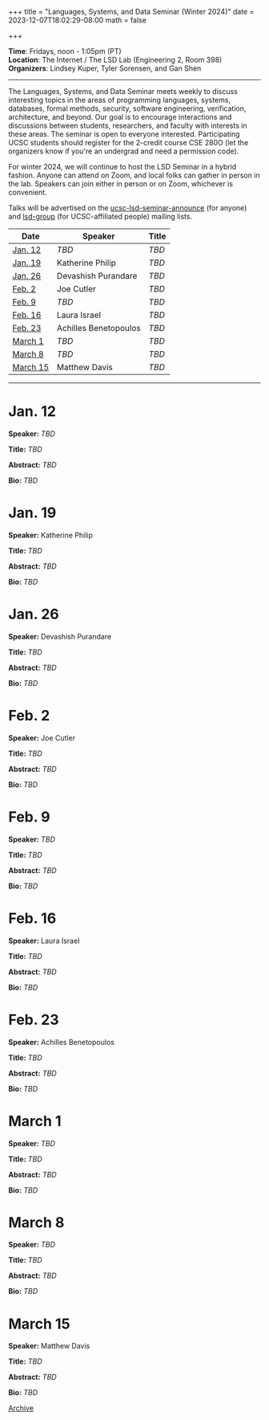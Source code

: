 +++
title = "Languages, Systems, and Data Seminar (Winter 2024)"
date = 2023-12-07T18:02:29-08:00
math = false

+++

**Time**: Fridays, noon - 1:05pm (PT) <br />
**Location**: The Internet / The LSD Lab (Engineering 2, Room 398) <br />
**Organizers**: Lindsey Kuper, Tyler Sorensen, and Gan Shen <br />

---

The Languages, Systems, and Data Seminar meets weekly to discuss interesting topics in the areas of programming languages, systems, databases, formal methods, security, software engineering, verification, architecture, and beyond.  Our goal is to encourage interactions and discussions between students, researchers, and faculty with interests in these areas.  The seminar is open to everyone interested.  Participating UCSC students should register for the 2-credit course CSE 280O (let the organizers know if you're an undergrad and need a permission code).

For winter 2024, we will continue to host the LSD Seminar in a hybrid fashion.  Anyone can attend on Zoom, and local folks can gather in person in the lab.  Speakers can join either in person or on Zoom, whichever is convenient.

Talks will be advertised on the [ucsc-lsd-seminar-announce](https://groups.google.com/g/ucsc-lsd-seminar-announce) (for anyone) and [lsd-group](https://groups.google.com/a/ucsc.edu/g/lsd-group/members) (for UCSC-affiliated people) mailing lists.

| Date                  | Speaker                                                               | Title                                                             |
|-------                |---------                                                              |---------                                                          |
| [Jan. 12](#jan-12)    | _TBD_                                                                 | _TBD_                                                             |
| [Jan. 19](#jan-19)    | Katherine Philip                                                      | _TBD_                                                             |
| [Jan. 26](#jan-26)    | Devashish Purandare                                                   | _TBD_                                                             |
| [Feb. 2](#feb-2)      | Joe Cutler                                                            | _TBD_                                                             |
| [Feb. 9](#feb-9)      | _TBD_                                                                 | _TBD_                                                             |
| [Feb. 16](#feb-16)    | Laura Israel                                                          | _TBD_                                                             |
| [Feb. 23](#feb-23)    | Achilles Benetopoulos                                                 | _TBD_                                                             |
| [March 1](#march-1)   | _TBD_                                                                 | _TBD_                                                             |
| [March 8](#march-8)   | _TBD_                                                                 | _TBD_                                                             |
| [March 15](#march-15) | Matthew Davis                                                         | _TBD_                                                             |

---

# Jan. 12

**Speaker:** _TBD_

**Title:** _TBD_

**Abstract:** _TBD_

**Bio:** _TBD_

# Jan. 19

**Speaker:** Katherine Philip

**Title:** _TBD_

**Abstract:** _TBD_

**Bio:** _TBD_

# Jan. 26

**Speaker:** Devashish Purandare

**Title:** _TBD_

**Abstract:** _TBD_

**Bio:** _TBD_

# Feb. 2

**Speaker:** Joe Cutler

**Title:** _TBD_

**Abstract:** _TBD_

**Bio:** _TBD_

# Feb. 9

**Speaker:** _TBD_

**Title:** _TBD_

**Abstract:** _TBD_

**Bio:** _TBD_

# Feb. 16

**Speaker:** Laura Israel

**Title:** _TBD_

**Abstract:** _TBD_

**Bio:** _TBD_

# Feb. 23

**Speaker:** Achilles Benetopoulos

**Title:** _TBD_

**Abstract:** _TBD_

**Bio:** _TBD_

# March 1

**Speaker:** _TBD_

**Title:** _TBD_

**Abstract:** _TBD_

**Bio:** _TBD_

# March 8

**Speaker:** _TBD_

**Title:** _TBD_

**Abstract:** _TBD_

**Bio:** _TBD_

# March 15

**Speaker:** Matthew Davis

**Title:** _TBD_

**Abstract:** _TBD_

**Bio:** _TBD_

[Archive](../)
